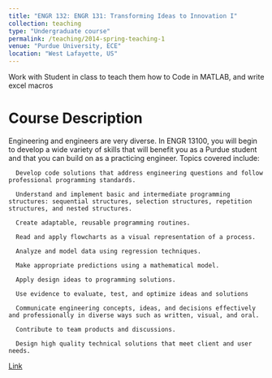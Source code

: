 ```yaml
---
title: "ENGR 132: ENGR 131: Transforming Ideas to Innovation I"
collection: teaching
type: "Undergraduate course"
permalink: /teaching/2014-spring-teaching-1
venue: "Purdue University, ECE"
location: "West Lafayette, US"
---
```


Work with Student in class to teach them how to Code in MATLAB, and write excel macros

Course Description
======
Engineering and engineers are very diverse. In ENGR 13100, you will begin to develop a wide variety of skills that will benefit you as a Purdue student and that you can build on as a practicing engineer. Topics covered include:

      Develop code solutions that address engineering questions and follow professional programming standards. 
      
      Understand and implement basic and intermediate programming structures: sequential structures, selection structures, repetition structures, and nested structures. 
      
      Create adaptable, reusable programming routines.
      
      Read and apply flowcharts as a visual representation of a process.
      
      Analyze and model data using regression techniques.
      
      Make appropriate predictions using a mathematical model. 
      
      Apply design ideas to programming solutions.
      
      Use evidence to evaluate, test, and optimize ideas and solutions
      
      Communicate engineering concepts, ideas, and decisions effectively and professionally in diverse ways such as written, visual, and oral.
      
      Contribute to team products and discussions. 
      
      Design high quality technical solutions that meet client and user needs.


[Link](https://engineering.purdue.edu/ENE/Academics/Undergrad/FYE/Syllabi/ENGR132/index.html)
